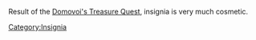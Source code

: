 Result of the [Domovoi's Treasure
Quest](Domovoi's_Treasure_Quest "wikilink"), insignia is very much
cosmetic.

[Category:Insignia](Category:Insignia "wikilink")
